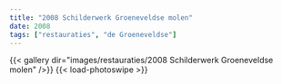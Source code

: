 ```yaml
---
title: "2008 Schilderwerk Groeneveldse molen"
date: 2008
tags: ["restauraties", "de Groeneveldse"]
---
```


{{< gallery dir="images/restauraties/2008 Schilderwerk Groeneveldse molen" />}}
{{< load-photoswipe >}}